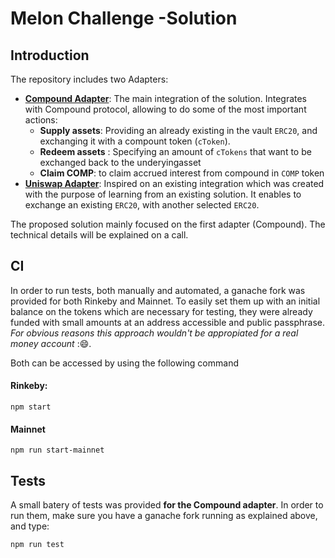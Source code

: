 # Melon Challenge -Solution

## Introduction

The repository includes two  Adapters: 

* [**Compound Adapter**](https://github.com/carlos-buendia/melon-challenge-mirror/tree/master/contracts/adapters/compound): The main integration of the solution. Integrates with Compound protocol, allowing to do some of the most important actions:
   * **Supply assets**: Providing an already existing in the vault `ERC20`, and exchanging it with a compount token (`cToken`).
   * **Redeem assets** : Specifying an amount of `cTokens` that want to be exchanged back to the underyingasset 
   * **Claim COMP**: to claim accrued interest from compound in `COMP` token
* [**Uniswap Adapter**](https://github.com/carlos-buendia/melon-challenge-mirror/blob/master/contracts/adapters/uniswap/UniswapV2Adapter.sol): Inspired on an existing integration which was created with the purpose of learning from an existing solution. It enables to exchange an existing `ERC20`, with another selected `ERC20`.


The proposed solution mainly focused on the first adapter (Compound). The technical details will be explained on a call. 


## CI
In order to run tests, both manually and automated, a ganache fork was provided for both Rinkeby and Mainnet. To easily set them up with an initial balance on the tokens which are necessary for testing, they were already funded with small amounts at an address accessible and public passphrase. *For obvious reasons this approach wouldn't be appropiated for a real money account* :😄.

Both can be accessed by using the following command

#### Rinkeby:

    npm start 

#### Mainnet

    npm run start-mainnet

## Tests

A small batery of tests was provided **for the Compound adapter**. In order to run them, make sure you have a ganache fork running as explained above, and type: 

    npm run test








